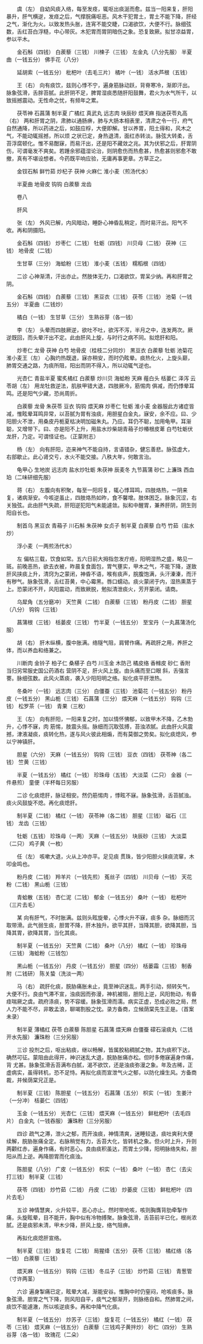 <!-- { "loadSidebar": true } -->
　　虞（左） 自幼风痰入络，每至发痉，辄呕出痰涎而愈。兹当一阳来复，肝阳暴升，肝气横逆，发痉之后，气撑脘痛呕恶。风木干犯胃土，胃土不能下降，肝经之气，渐化为火。以致发热头胀，连宵不能交睫，口渴欲饮，大便不行。脉细弦数，舌红苔白浮糙，中心带灰。木犯胃而胃阴暗伤之象。恐复致厥。拟甘凉益胃，参以平木。

　　金石斛（四钱） 白蒺藜（三钱） 川楝子（三钱） 左金丸（八分先服） 半夏曲（一钱五分） 佛手花（八分）

　　延胡索（一钱五分） 枇杷叶（去毛三片） 橘叶（一钱） 活水芦根（五钱）

　　王（右） 向有痰饮，兹则心悸不宁，遍身筋脉动跃，背脊寒冷，渐即汗出。脉象弦滑，舌胖苔腻。此肝阴不足，脾胃湿痰悉随肝阳鼓舞，君火为水气所干，以致摇撼震动。无性命之忧，有频年之累。

　　茯苓神 石菖蒲 制半夏 广橘红 真武丸 远志肉 块辰砂 煨天麻 指迷茯苓丸高（右） 两和肝胃之阴，肃肺以通肠痹，肺与大肠本相表里，清肃之令一行，府气自然通降，所以药进之后，如鼓应桴，大便即解。甘以养胃，阳土得和，风木之气，不能动辄摇撼，所以烦 之状已定，身热退清，面红赤转淡。脉弦大转柔，舌苔浮腐顿化。惟不易酣寐，而易汗出，还是阳不藏敛之兆。其为伏邪之后，肝胃阴伤，可谓毫发不爽矣。若踵余邪蕴湿论治，则阴愈伤而热愈甚，热愈甚则邪愈不敢撤，真有不堪设想者。今药既平响应验，无庸再事更章。方草正之。

　　金钗石斛 鲜竹茹 炒杞子 茯神 火麻仁 淮小麦（煎汤代水）

　　半夏曲 地骨皮 钩钩 白蒺藜 龙齿

　　卷八

　　肝风

　　张（左） 外风已解，内风暗动，睡卧心神昏乱稍定，而时易汗出。阳气不收。再和阴摄阳。

　　金石斛（四钱） 炒枣仁（二钱） 牡蛎（四钱） 川贝母（二钱） 茯神（三钱） 地骨皮（二钱）

　　生甘草（三分） 海蛤粉（三钱） 淮小麦（五钱） 糯稻根（四钱）

　　二诊 心神渐清，汗出亦止。然肢体无力，口渴欲饮，胃呆少纳。再和肝胃之阴。

　　金石斛（四钱） 白蒺藜（三钱） 黑豆衣（三钱） 茯苓（三钱） 池菊（一钱五分） 半夏曲（二钱炒）

　　橘白（一钱） 生甘草（三分） 生熟谷芽（各一钱）

　　李（左） 头晕而四肢厥逆，欲吐不吐，欲泻不泻，半月之中，连发两次。厥逆既回，而头晕汗出不定。此由肝风上旋，与时行之病不同。拟熄肝和阳。

　　炒枣仁 龙骨 茯神 白芍 地骨皮（桂枝二分同炒） 黑豆衣 白蒺藜 牡蛎 池菊花 淮小麦王（左） 心胸灼热既退，寐亦稍安，而时仍眩晕。痰热化火，上旋头巅，肺胃交通之路，为痰所阻，阳出而阴不得入，所以动辄气逆也。

　　光杏仁 青盐半夏 蜜炙橘红 白蒺藜 炒川贝 海蛤粉 天麻 薤白头 栝蒌仁 泽泻 云苓胡（左） 用龙牡救逆法，肌肤甲错大退，四肢厥冷，筋惕肉 俱减，而仍悸晕耳鸣。还是阳气少藏，恐尚周折。

　　白蒺藜 龙骨 朱茯苓 豆衣 钩钩 煨天麻 炒枣仁 牡蛎 淮小麦 金器服此方诸症皆减，惟眩晕耳鸣异常，以苔腻为胃有浊痰，用胆星白金丸，寐安，余不应。曰、少阳胆火不泄，用桑皮丹栀夏枯决明加磁朱丸。乃应。耳仍不聪，加用龟甲。耳渐聪，又增带下。曰、亦是阳不上升，用盐水炒柴胡青葙子炒椿根皮萆 白芍牡蛎伏龙肝，乃定。可谓怪证也。（正蒙附志）

　　杨（左） 向有肝阳，迩来神气不能自持，言语错杂，健忘善悲。脉弦虚大，右部歇止。此心肾交亏，水火不能交接。八秩大年，何敢言治。

　　龟甲心 生地炭 远志肉 盐水炒牡蛎 朱茯神 辰麦冬 九节菖蒲 砂仁 上濂珠 西血珀（二味研细先服）

　　蒋（右） 左腹向有积聚，每至一阳将复，辄心悸耳鸣，四肢烙热，一阴来复，诸病渐安。今咳逆虽止，四肢烙热如昨，食不馨增。肢体困乏。脉象沉涩，右关独弦。此由肝气失疏，肝阳逆犯阳气未能遽敛。拟和中醒胃，兼养肝阴，阴生则阳自长也。

　　制首乌 黑豆衣 青葙子 川石斛 朱茯神 女贞子 制半夏 白蒺藜 白芍 竹茹（盐水炒）

　　浮小麦（一两煎汤代水）

　　左 偏枯三载，饮食如常。五六日前大拇指忽发疔疮，阳明湿热之盛，略见一斑。前晚恶热，欲去衣被，昨晨复食面包，胃气壅实，甲木之气，不能下降，遂致肝风挟痰上升，清窍为之蒙闭，神昏不语，喉有痰声，脘腹饱满，头汗溱溱，而汗有秽气。脉象弦滑，舌红苔黄，中心霉黑。唇口蠕动。痰火蒙闭于内，湿热熏蒸于上。恐蒙闭不开，风阳震动，而致厥脱，勉拟清泄痰火，芳开蒙闭。请商。

　　乌犀角（五分磨冲） 天竺黄（二钱） 白蒺藜（三钱） 粉丹皮（二钱） 胆星（八分） 钩钩（三钱）

　　菖蒲根（三钱） 栝蒌皮（三钱） 竹半夏（一钱五分） 至宝丹（一丸菖蒲汤化服）

　　胡（右） 肝木纵横，腹中胀满。络隧气阻，肩臂作痛。再疏肝之用，养肝之体，而以养血和络兼之。

　　川断肉 金铃子 柏子仁 桑椹子 白芍 川玉金 木防己 橘皮络 香橼皮 砂仁 香附 当归另常服史国公药酒右 营阴不足，肝火风上旋。由头痛而至口眼 斜，舌强言謇。脉细弦数。此风火蒸痰，袭入少阳阳明之络。拟化痰平肝泄热。

　　冬桑叶（一钱） 远志肉（三分） 白僵蚕（三钱） 池菊花（一钱五分） 粉丹皮（一钱五分） 黑山栀（三钱） 石菖蒲（三分） 煨天麻（一钱五分） 钩钩（三钱） 松罗茶（一钱） 青果（三枚）

　　王（左） 向有肝阳，一阳来复之时，加以情怀怫郁，以致甲木不降，乙木勃升，心悸不寐，肉 筋惕，肢震头摇。脉细而沉取弦搏，苔浊浓腻。此由肝火风震撼，津液凝痰，痰转化热，遂与风火彼此相煽，而有莫御之势矣。拟化痰熄风，参以宁神镇肝。

　　胆星（六分） 天麻（一钱五分） 钩钩（三钱） 豆衣（四钱） 茯苓神（各二钱） 竺黄（三钱）

　　半夏（一钱五分） 橘红（一钱） 珍珠母（五钱） 大淡菜（二只） 金器（一件悬煎） 童便（半杯每日另服）

　　二诊 化痰熄肝，脉证相安。然仍筋惕肉 ，悸眩不寐。脉象弦滑，舌苔腻浊。痰火风鼓旋不熄。再化痰熄肝。

　　制半夏（二钱） 橘红（一钱） 茯苓神（各二钱） 胆星（三钱） 磁石（三钱） 龙齿（三钱）

　　牡蛎（五钱） 珍珠母（一两） 天麻（一钱五分） 块辰砂（三钱） 大淡菜（二只） 鸡子黄（一枚）

　　任（左） 咳嗽大退，火从上冲亦平。足见痰 贯珠，皆少阳胆火挟痰流窜，木叩金鸣也。

　　粉丹皮（二钱） 羚羊片（一钱先煎） 菟丝子（四钱） 川贝母（一钱） 天花粉（二钱） 黑山栀（三钱）

　　青蛤散（五钱） 杏仁泥（二钱） 郁金（一钱五分） 桑叶（一钱） 枇杷叶（三片去毛）

　　某 向有肝气，不时胀满。兹则头眩旋晕，心悸火升不寐，痰多 杂。脉细而沉取带滑。此气弱生痰，胆胃不降，肝木独升。欲平其肝，当降其胆，欲降其胆，当降其胃，欲降其胃，当化其痰。

　　制半夏（一钱五分） 天竺黄（二钱） 桑叶（八分） 橘红（一钱） 珍珠母（三钱） 海蛤粉（三钱包）

　　黑山栀（一钱五分） 丹皮（一钱五分） 胆星（四分） 栝蒌霜（三钱） 制香附（二钱研） 陈关蛰（洗淡一两）

　　马（右） 疏肝化痰，脘胁痛胀未止，竟至神识迷乱，两手引动，频转矢气，大便不行。良由气滞不宣，浊痰因而弥漫，神机被阻，胆阳上逆，风阳勃动，有昏痉喘厥之虞。疏府涤痰，势不容缓。脉象弦滑而濡。病实正虚，恐成必败之局，然人力不能不尽，非敢孟浪，聊竭割股之忱。录方备商，立候荫棠先生正是。（首案未录）

　　制半夏 薄橘红 茯苓 白蒺藜 陈胆星 石菖蒲 煨天麻 白僵蚕 礞石滚痰丸（二钱开水先服） 濂珠粉（三分另服）

　　三诊 投剂之后，呕出粘痰，继以畅解，皆属胶粘稠腻之物，其为痰积下达，确然可征。蒙阻由此得开，神识迷乱大退，脘胁胀痛亦松。但时多倦寐遍身作痛，背 尤甚。脉象弦滑舌苔满布白腻，渴不欲饮，还是浊痰弥漫之象。年及古稀，正虚病实，虽得转机，恐不足恃。再拟化痰而宣泄气火之郁，以防化燥生风。方备商裁，并候荫棠兄正是。

　　制半夏（三钱） 陈胆星（一钱五分） 石菖蒲（五分） 枳实（一钱） 生姜汁（一分冲） 栝蒌仁（四钱）

　　玉金（一钱五分） 光杏仁（三钱） 煨天麻（一钱五分） 鲜枇杷叶（去毛四片） 白金丸（一钱吞服） 濂珠粉（三分另服）

　　四诊 疏气之滞，泄火之郁，而开浊痰，神情清爽，迷睡较退，痰吐爽利大便续解，脘胁胀痛全定。右脉稍觉有力，舌苔大化，皆转机之象。但火时上升，升则两颧红赤，遍身作痛，有时恶心。良由痰积虽达，而胃土少降，阳明脉络失和，胆阳从而上逆。再降胆胃而化痰浊。

　　陈胆星（八分） 广皮（一钱五分） 枳实（一钱） 桑叶（一钱） 杏仁（去尖打三钱） 制半夏（三钱）

　　茯苓（四钱） 炒竹茹（二钱） 丹皮（二钱） 炒蒌皮（三钱） 鲜枇杷叶（四片去毛）

　　五诊 神情慧爽，火升较平，恶心亦止。然时带呛咳，咳则胸膺背肋牵掣作痛，头旋眩晕，目不能开，胸中似有冷物搏聚。脉象弦滑，舌苔前半已化，根尚浓腻。还是痰邪未清，甲木少降，肝风上旋，络气阻痹。

　　再拟化痰熄肝宣络。

　　制半夏（三钱） 旋复花（二钱） 局猩绛（五分） 茯苓（三钱） 橘红络（各一钱） 白蒺藜（三钱）

　　煨天麻（一钱五分） 钩钩（三钱） 冬瓜子（三钱） 炒竹茹（三钱） 青葱管（寸许两茎）

　　六诊 遍身掣痛已定，眩晕大减，渐能安谷。惟胸中时仍窒闷，呛咳痰多。脉象弦滑。胆胃之气下降，则风阳自平，痰气之郁渐开，则脉络自和。然肺胃之间，痰饮不能遽澈，所以咳逆痰多。再和中降气化痰。

　　制半夏（一钱五分） 炒苏子（三钱） 旋复花（一钱五分） 橘红（一钱） 茯苓（三钱） 煨天麻（一钱五分） 白蒺藜（三钱鸡子黄拌炒） 砂仁（四分） 生熟谷芽（各一钱） 玫瑰花（二朵）


